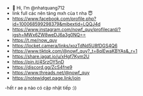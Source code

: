 - 👋 Hi, I’m @nhatquang712
- link full các nên tảng mxh của t nha 😇
- https://www.facebook.com/profile.php?id=100068599298379&mibextid=LQQJ4d
- https://www.instagram.com/nowf_quy/profilecard/?igsh=MWx6ZW8weDJ6a3g0NQ==
- https://t.me/now_quy
- https://locket.camera/links/xozTdNd5U8fDGS4Q6
- https://www.tiktok.com/@nowf_quy?_t=8qIEwaKBYAs&_r=1
- https://share.jagat.io/u/xHgf7Kym2U
- https://pin.it/4SrzOY5nD
- https://discord.gg/ZcS4fne9
- https://www.threads.net/@nowf_quy
- https://notewidget.page.link/join


-hết r ae ạ nào có cập nhật tiếp :))
